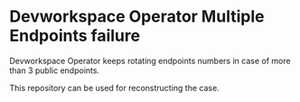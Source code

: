 # Devworkspace Operator Multiple Endpoints failure

Devworkspace Operator keeps rotating endpoints numbers in case of more than 3 public endpoints.

This repository can be used for reconstructing the case.
